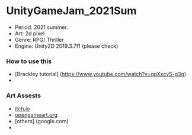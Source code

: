 # UnityGameJam_2021Sum
- Period: 2021 summer.
- Art: 2d pixel
- Genre: RPG/ Thriller
- Engine: Unity2D 2019.3.7f1 (please check)

### How to use this
- [Brackley tutorial] (https://www.youtube.com/watch?v=qpXxcvS-g3g)
- 

### Art Assests 
- [itch.io](https://itch.io/game-assets/tag-pixel-art)
- [opengameart.org](https://opengameart.org/)
- [others] (google.com)
- 
